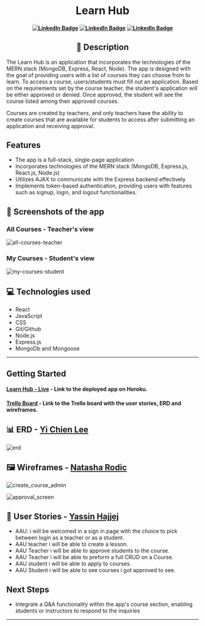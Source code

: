 <div id="header" align="center">

</div>

  <div id="description" align="center">

# Learn Hub

#### [![LinkedIn Badge](https://img.shields.io/badge/-@YiChienLee-blue?style=flat&logo=Linkedin&logoColor=black)](https://www.linkedin.com/in/yichienleee/) [![LinkedIn Badge](https://img.shields.io/badge/-@YassinHajjej-blue?style=flat&logo=Linkedin&logoColor=black)](https://www.linkedin.com/in/yassinhajjej/) [![LinkedIn Badge](https://img.shields.io/badge/-@NatashaRodic-blue?style=flat&logo=Linkedin&logoColor=black)](https://www.linkedin.com/in/natasha-rodic/)

## 📝 Description

 </div>
 
The Learn Hub is an application that incorporates the technologies of the MERN stack (MongoDB, Express, React, Node). The app is designed with the goal of providing users with a list of courses they can choose from to learn. To access a course, users/students must fill out an application. Based on the requirements set by the course teacher, the student's application will be either approved or denied. Once approved, the student will see the course listed among their approved courses.

Courses are created by teachers, and only teachers have the ability to create courses that are available for students to access after submitting an application and receiving approval.

## Features

- The app is a full-stack, single-page application
- Incorporates technologies of the MERN stack (MongoDB, Express.js, React.js, Node.js)
- Utilizes AJAX to communicate with the Express backend effectively
- Implements token-based authentication, providing users with features such as signup, login, and logout functionalities.

## 📸 Screenshots of the app

### All Courses - Teacher's view

![all-courses-teacher](/public/teachers_view.png)

### My Courses - Student's view

![my-courses-student](/public/students_view.png)

## 💻 Technologies used

- React
- JavaScript
- CSS
- Git/Github
- Node.js
- Express.js
- MongoDb and Mongoose

---

## Getting Started

#### [Learn Hub - Live](https://learn-hub-app-40020e0074fc.herokuapp.com/) - Link to the deployed app on Heroku.

#### [Trello Board](https://trello.com/b/171T63jw/project-4) - Link to the Trello board with the user stories, ERD and wireframes.

## 📊 ERD - <a href="https://github.com/amandayclee?tab=overview&from=2024-05-01&to=2024-05-14">Yi Chien Lee</a>

![erd](/public/erd_learn_hub.png)

## 🖼️ Wireframes - <a href="https://github.com/NatashaRodic">Natasha Rodic</a>

![create_course_admin](/public/create_course_admin.png)

![approval_screen](/public/approval_screen.png)

## 👤 User Stories - <a href="https://github.com/YassinHajjej" target="_blank">Yassin Hajjej</a>

- AAU: i will be welcomed in a sign in page with the choice to pick between login as a teacher or as a student.
- AAU teacher i will be able to create a lesson.
- AAU Teacher i will be able to approve students to the course.
- AAU Teacher i will be able to preform a full CRUD on a Course.
- AAU student i will be able to apply to courses.
- AAU Student i will be able to see courses i got approved to see.

## Next Steps

- Integrate a Q&A functionality within the app's course section, enabling students or instructors to respond to the inquiries

---
